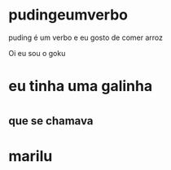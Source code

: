 # pudingeumverbo
puding é um verbo e eu gosto de comer
arroz
<P> Oi eu sou o goku</p>
<h1> eu tinha uma galinha<h1>
<h2> que se chamava <h2>
<h1> marilu<h1>

